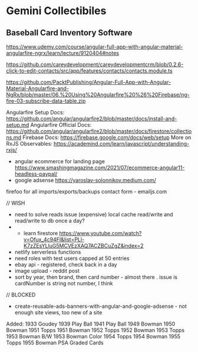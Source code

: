 # Gemini Collectibiles

## Baseball Card Inventory Software

https://www.udemy.com/course/angular-full-app-with-angular-material-angularfire-ngrx/learn/lecture/9120404#notes

https://github.com/careydevelopment/careydevelopmentcrm/blob/0.2.6-click-to-edit-contacts/src/app/features/contacts/contacts.module.ts

https://github.com/PacktPublishing/Angular-Full-App-with-Angular-Material-Angularfire-and-NgRx/blob/master/06.%20Using%20Angularfire%20%26%20Firebase/ng-fire-03-subscribe-data-table.zip

Angularfire Setup Docs: https://github.com/angular/angularfire2/blob/master/docs/install-and-setup.md
Angularfire Official Docs: https://github.com/angular/angularfire2/blob/master/docs/firestore/collections.md
Firebase Docs: https://firebase.google.com/docs/web/setup
More on RxJS Observables: https://academind.com/learn/javascript/understanding-rxjs/

- angular ecommerce for landing page https://www.smashingmagazine.com/2021/07/ecommerce-angular11-headless-paypal/
- google adsense https://yaroslav-solonnikov.medium.com/

firefoo for all imports/exports/backups
contact form - emailjs.com

// WISH

- need to solve reads issue (expensive) local cache read/write and read/write to db once a day?
- - learn firestore https://www.youtube.com/watch?v=Ofux_4c94FI&list=PLl-K7zZEsYLluG5MCVEzXAQ7ACZBCuZgZ&index=2
- netlify serverless functions
- need roles with test users capped at 50 entries
- ebay api - registered, check back in a day
- image upload - reddit post
- sort by year, then brand, then card number - almost there . issue is cardNumber is string not number, I think

// BLOCKED

- create-reusable-ads-banners-with-angular-and-google-adsense - not enough site views, too new of a site

Added:
1933 Goudey
1939 Play Ball
1941 Play Ball
1949 Bowman
1950 Bowman
1951 Topps
1951 Bowman
1952 Topps
1952 Bowman
1953 Topps
1953 Bowman B/W
1953 Bowman Color
1954 Topps
1954 Bowman
1955 Topps
1955 Bowman
PSA Graded Cards
